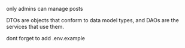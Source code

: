 only admins can manage posts

DTOs are objects that conform to data model types, and DAOs are the services that use them.

dont forget to add .env.example
